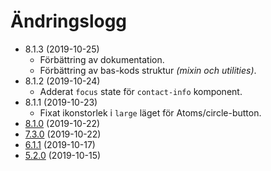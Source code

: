 # Ändringslogg
* 8.1.3 (2019-10-25)
    * Förbättring av dokumentation.
    * Förbättring av bas-kods struktur _(mixin och utilities)_.
* 8.1.2 (2019-10-24)
    * Adderat `focus` state för `contact-info` komponent.
* 8.1.1 (2019-10-23)
    * Fixat ikonstorlek i `large` läget för Atoms/circle-button.
* [8.1.0](/changelog/changelog.2019.10d.md) (2019-10-22)
* [7.3.0](/changelog/changelog.2019.10c.md) (2019-10-22)
* [6.1.1](/changelog/changelog.2019.10b.md) (2019-10-17)
* [5.2.0](/changelog/changelog.2019.10a.md) (2019-10-15)